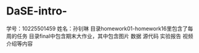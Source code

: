 # DaSE-intro-
学号：10225501459
姓名：孙钊琳
目录homework01-homework16里包含了每周的任务
目录final中包含期末大作业，其中包含图片 数据 源代码 实验报告 视频介绍等内容
